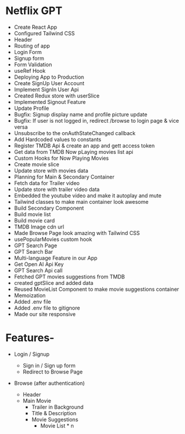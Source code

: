 # Netflix GPT

- Create React App
- Configured Tailwind CSS
- Header
- Routing of app
- Login Form
- Signup form
- Form Validation
- useRef Hook
- Deploying App to Production
- Create SignUp User Account
- Implement SignIn User Api
- Created Redux store with userSlice
- Implemented Signout Feature
- Update Profile
- Bugfix: Signup display name and profile picture update
- Bugfix: If user is not logged in, redirect /browse to login page &  vice versa
- Unsubscribe to the onAuthStateChanged callback
- Add Hardcoded values to constants
- Register TMDB Api & create an app and gett access token
- Get data from TMDB Now pLaying movies list api
- Custom Hooks for Now Playing Movies
- Create movie slice
- Update store with movies data
- Planning for Main & Secondary Container
- Fetch data for Trailer video
- Update store with trailer video data
- Embedded the youtube video and make it autoplay and mute
- Tailwind classes to make main container look awesome
- Build Secondary Component
- Build movie list
- Build movie card
- TMDB Image cdn url
- Made Browse Page look amazing with Tailwind CSS
- usePopularMovies custom hook
- GPT Search Page
- GPT Search Bar
- Multi-language Feature in our App
- Get Open AI Api Key
- GPT Search Api call
- Fetched GPT movies suggestions from TMDB
- created gptSlice and added data
- Reused MovieList Component to make movie suggestions container
- Memoization
- Added .env file
- Added .env file to gitignore
- Made our site responsive

# Features-
- Login / Signup
    - Sign in / Sign up form
    - Redirect to Browse Page
    
- Browse (after authentication)
    - Header
    - Main Movie
        - Trailer in Background
        - Title & Description
        - Movie Suggestions
            - Movie List * n